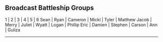 ## Broadcast Battleship Groups

1 | 2 | 3 | 4 | 5 | 6
Sean | Ryan | Cameron | Micki | Tyler | Matthew
Jacob | Merry | Juliet | Wyatt | Logan | Phillip
Eric | Damien | Stephen | Carson | Ann | Guliza

---
